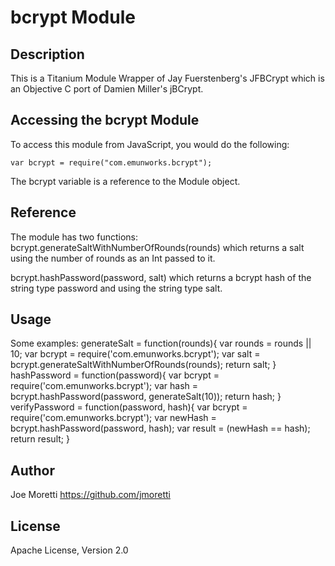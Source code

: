 # bcrypt Module

## Description

This is a Titanium Module Wrapper of Jay Fuerstenberg's JFBCrypt which is an Objective C port of Damien Miller's jBCrypt.

## Accessing the bcrypt Module

To access this module from JavaScript, you would do the following:

	var bcrypt = require("com.emunworks.bcrypt");

The bcrypt variable is a reference to the Module object.	

## Reference

The module has two functions:
bcrypt.generateSaltWithNumberOfRounds(rounds) which returns a salt using the number of rounds as an Int passed to it.

bcrypt.hashPassword(password, salt) which returns a bcrypt hash of the string type password and using the string type salt.


## Usage

Some examples:
	generateSalt = function(rounds){
		var rounds = rounds || 10;
		var bcrypt = require('com.emunworks.bcrypt');
		var salt = bcrypt.generateSaltWithNumberOfRounds(rounds);
		return salt;
	}
	hashPassword = function(password){
		var bcrypt = require('com.emunworks.bcrypt');
		var hash = bcrypt.hashPassword(password, generateSalt(10));
		return hash;
	}
	verifyPassword = function(password, hash){
		var bcrypt = require('com.emunworks.bcrypt');
		var newHash = bcrypt.hashPassword(password, hash);
		var result = (newHash == hash);
		return result;
	}



## Author
Joe Moretti
https://github.com/jmoretti

## License
Apache License, Version 2.0
